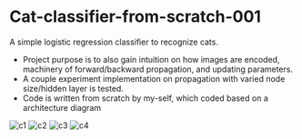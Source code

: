 # Cat-classifier-from-scratch-001
A simple logistic regression classifier to recognize cats. 


- Project purpose is to also gain intuition on how images are encoded, machinery of forward/backward propagation, and updating parameters. 
- A couple experiment implementation on propagation with varied node size/hidden layer is tested.
- Code is written from scratch by my-self, which coded based on a architecture diagram 

![c1](https://user-images.githubusercontent.com/107101940/184736929-0a07e926-aa0d-484a-befa-6d30b9015222.PNG)
![c2](https://user-images.githubusercontent.com/107101940/184736950-d3d7d901-ccb3-4850-b443-300d559c5869.PNG)
![c3](https://user-images.githubusercontent.com/107101940/184736955-f8b14033-7cea-42cf-9b27-3bbe3fed34bf.PNG)
![c4](https://user-images.githubusercontent.com/107101940/184736960-b7bd2e8e-f7d0-48f8-a85d-9b003bde481c.PNG)

